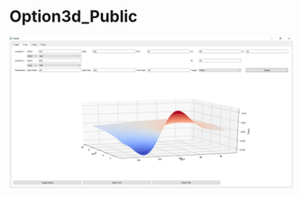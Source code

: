 # Option3d_Public
![alt text](https://github.com/Nathan-T1/Option3d_Public/blob/master/6g01e0o8qp041.png?raw=true)
